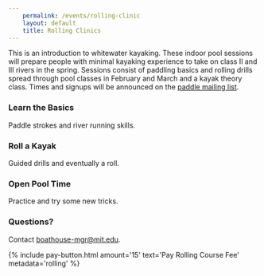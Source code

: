 ```yaml
---
    permalink: /events/rolling-clinic
    layout: default
    title: Rolling Clinics
---
```


This is an introduction to whitewater kayaking. These indoor pool sessions will prepare people with minimal kayaking experience to take on class II and III rivers in the spring. Sessions consist of paddling basics and rolling drills spread through pool classes in February and March and a kayak theory class. Times and signups will be announced on the [paddle mailing list](http://mailman.mit.edu/mailman/listinfo/paddle).

### Learn the Basics

Paddle strokes and river running skills.

### Roll a Kayak

Guided drills and eventually a roll.

### Open Pool Time

Practice and try some new tricks.

### Questions?

Contact [boathouse-mgr@mit.edu](mailto:boathouse-mgr@mit.edu).

{% include pay-button.html amount='15' text='Pay Rolling Course Fee' metadata='rolling' %}
